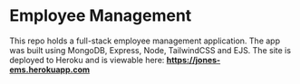 # Employee Management

This repo holds a full-stack employee management application. The app was built using MongoDB, Express, Node, TailwindCSS and EJS. The site is deployed to Heroku and is viewable here: <b><a href="https://jones-ems.herokuapp.com/" target="_blank"></a>https://jones-ems.herokuapp.com
